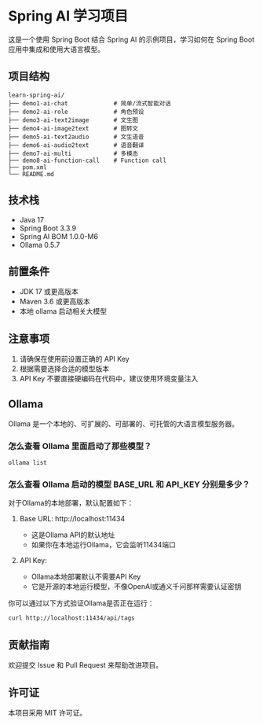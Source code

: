 # Spring AI 学习项目

这是一个使用 Spring Boot 结合 Spring AI 的示例项目，学习如何在 Spring Boot 应用中集成和使用大语言模型。

## 项目结构

```
learn-spring-ai/
├── demo1-ai-chat             # 简单/流式智能对话
├── demo2-ai-role             # 角色预设
├── demo3-ai-text2image       # 文生图
├── demo4-ai-image2text       # 图转文
├── demo5-ai-text2audio       # 文生语音
├── demo6-ai-audio2text       # 语音翻译
├── demo7-ai-multi            # 多模态
├── demo8-ai-function-call    # Function call
├── pom.xml
└── README.md
```

## 技术栈

- Java 17
- Spring Boot 3.3.9
- Spring AI BOM 1.0.0-M6
- Ollama 0.5.7

## 前置条件

- JDK 17 或更高版本
- Maven 3.6 或更高版本
- 本地 ollama 启动相关大模型

## 注意事项

1. 请确保在使用前设置正确的 API Key
2. 根据需要选择合适的模型版本
3. API Key 不要直接硬编码在代码中，建议使用环境变量注入

## Ollama

Ollama 是一个本地的、可扩展的、可部署的、可托管的大语言模型服务器。

### 怎么查看 Ollama 里面启动了那些模型？

```bash
ollama list
```

### 怎么查看 Ollama 启动的模型 BASE_URL 和 API_KEY 分别是多少？

对于Ollama的本地部署，默认配置如下：

1. Base URL: http://localhost:11434
    - 这是Ollama API的默认地址
    - 如果你在本地运行Ollama，它会监听11434端口

2. API Key:
   - Ollama本地部署默认不需要API Key
   - 它是开源的本地运行模型，不像OpenAI或通义千问那样需要认证密钥

你可以通过以下方式验证Ollama是否正在运行：

```bash
curl http://localhost:11434/api/tags
```

## 贡献指南

欢迎提交 Issue 和 Pull Request 来帮助改进项目。

## 许可证

本项目采用 MIT 许可证。 